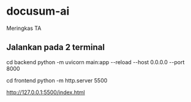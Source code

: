 # docusum-ai
Meringkas TA

## Jalankan pada 2 terminal
cd backend
python -m uvicorn main:app --reload --host 0.0.0.0 --port 8000

cd frontend
python -m http.server 5500

http://127.0.0.1:5500/index.html
